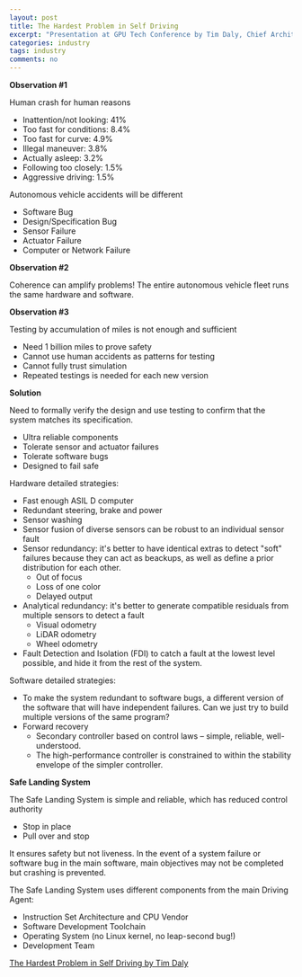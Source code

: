 ```yaml
---
layout: post
title: The Hardest Problem in Self Driving
excerpt: "Presentation at GPU Tech Conference by Tim Daly, Chief Architect at Plus.ai"
categories: industry
tags: industry
comments: no
---
```


**Observation #1**

Human crash for human reasons
- Inattention/not looking: 41%
- Too fast for conditions: 8.4%
- Too fast for curve: 4.9%
- Illegal maneuver: 3.8%
- Actually asleep: 3.2%
- Following too closely: 1.5%
- Aggressive driving: 1.5%

Autonomous vehicle accidents will be different
- Software Bug
- Design/Specification Bug
- Sensor Failure
- Actuator Failure
- Computer or Network Failure

**Observation #2**

Coherence can amplify problems! The entire autonomous vehicle fleet runs the same hardware and software.

**Observation #3**

Testing by accumulation of miles is not enough and sufficient
- Need 1 billion miles to prove safety
- Cannot use human accidents as patterns for testing
- Cannot fully trust simulation
- Repeated testings is needed for each new version

**Solution**

Need to formally verify the design and use testing to confirm that the system matches its specification.
- Ultra reliable components
- Tolerate sensor and actuator failures
- Tolerate software bugs
- Designed to fail safe

Hardware detailed strategies:
- Fast enough ASIL D computer
- Redundant steering, brake and power
- Sensor washing
- Sensor fusion of diverse sensors can be robust to an individual sensor fault
- Sensor redundancy: it's better to have identical extras to detect "soft" failures because they can act as beackups, as well as define a prior distribution for each other.
    - Out of focus
    - Loss of one color
    - Delayed output
- Analytical redundancy: it's better to generate compatible residuals from multiple sensors to detect a fault
    - Visual odometry
    - LiDAR odometry
    - Wheel odometry
- Fault Detection and Isolation (FDI) to catch a fault at the lowest level possible, and hide it from the rest of the system.


Software detailed strategies:
- To make the system redundant to software bugs, a different version of the software that will have independent failures. Can we just try to build multiple versions of the same program?
- Forward recovery
    - Secondary controller based on control laws – simple, reliable, well-understood.
    - The high-performance controller is constrained to within the stability envelope of the simpler controller.

**Safe Landing System**

The Safe Landing System is simple and reliable, which has reduced control authority
- Stop in place
- Pull over and stop

It ensures safety but not liveness. In the event of a system failure or software bug in the main software, main objectives may not be completed but crashing is prevented.

The Safe Landing System uses different components from the main Driving Agent:
- Instruction Set Architecture and CPU Vendor
- Software Development Toolchain
- Operating System (no Linux kernel, no leap-second bug!)
- Development Team



[The Hardest Problem in Self Driving by Tim Daly](http://on-demand.gputechconf.com/gtc-cn/2018/pdf/CH8702.pdf)